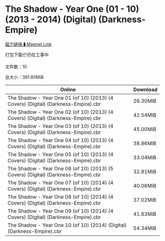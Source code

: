# The Shadow - Year One (01 - 10) (2013 - 2014) (Digital) (Darkness-Empire)

[磁力链接⬇Magnet Link](magnet:?xt=urn:btih:87f448a8662932d0b9ed104ac58ef623cef5daea&dn=The%20Shadow%20-%20Year%20One%20%2801%20-%2010%29%20%282013%20-%202014%29%20%28Digital%29%20%28Darkness-Empire%29)

打包下载📦仍在工事中

文件数：10

总大小：391.80MiB

Online | Download
--- | ---
The Shadow - Year One 01 (of 10) (2013) (4 Covers) (Digital) (Darkness-Empire).cbr | 26.30MiB
The Shadow - Year One 02 (of 10) (2013) (4 Covers) (Digital) (Darkness-Empire).cbr | 42.54MiB
The Shadow - Year One 03 (of 10) (2013) (4 Covers) (Digital) (Darkness-Empire).cbr | 45.00MiB
The Shadow - Year One 04 (of 10) (2013) (4 Covers) (Digital) (Darkness-Empire).cbr | 38.86MiB
The Shadow - Year One 05 (of 10) (2013) (4 Covers) (Digital) (Darkness-Empire).cbr | 33.04MiB
The Shadow - Year One 06 (of 10) (2013) (5 Covers) (Digital) (Darkness-Empire).cbr | 32.81MiB
The Shadow - Year One 07 (of 10) (2014) (4 Covers) (Digital) (Darkness-Empire).cbr | 40.06MiB
The Shadow - Year One 08 (of 10) (2014) (4 Covers) (Digital) (Darkness-Empire).cbr | 37.02MiB
The Shadow - Year One 09 (of 10) (2014) (4 Covers) (Digital) (Darkness-Empire).cbr | 41.83MiB
The Shadow - Year One 10 (of 10) (2014) (Digital) (Darkness-Empire).cbr | 54.34MiB